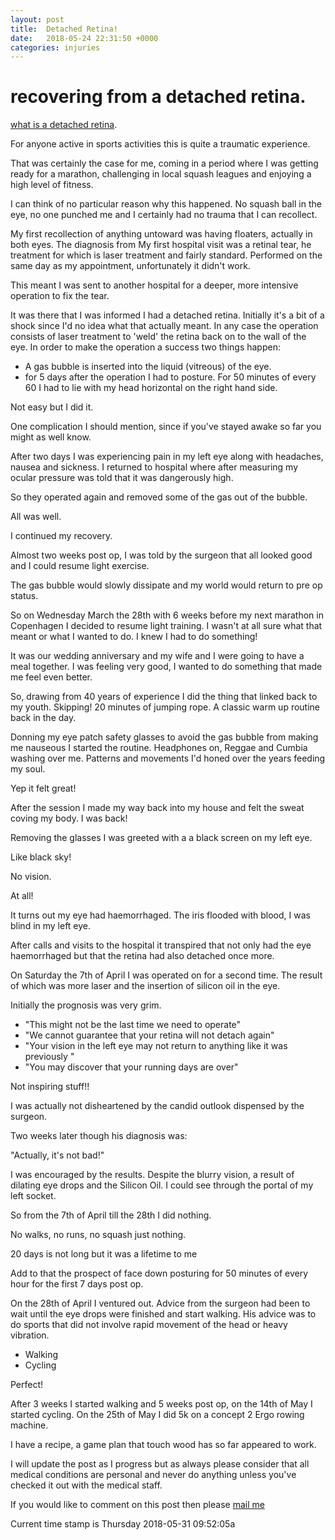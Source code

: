 ```yaml
---
layout: post
title:  Detached Retina!
date:   2018-05-24 22:31:50 +0000
categories: injuries
---
```



# recovering from a detached retina.
[what is a detached retina](https://www.nhs.uk/conditions/detached-retina-retinal-detachment/).

For anyone active in sports activities this is quite a traumatic experience.

That was certainly the case for me, coming in a period where I was getting ready for a marathon, challenging in local squash leagues and enjoying a high level of fitness.

I can think of no particular reason why this happened. No squash ball in the eye, no one punched me and I certainly had no trauma that I can recollect.

My first recollection of anything untoward was having floaters, actually in both eyes.
The diagnosis from  My first hospital visit was a retinal tear, he treatment for which is laser treatment and fairly standard.
Performed on the same day as my appointment, unfortunately it didn't work.

This meant I was sent to another hospital for a deeper, more intensive operation to fix the tear.

It was there that I was informed I had a detached retina.
Initially it's a bit of a shock since I'd no idea what that actually meant.
In any case the operation consists of laser treatment to 'weld' the retina back on to the wall of the eye.
In order to make the operation a success two things happen:
- A gas bubble is inserted into the liquid (vitreous) of the eye.
- for 5 days after the operation I had to posture. For 50 minutes of every 60 I had to lie with my head horizontal on the right hand side.


Not easy but I did it.

One complication I should mention, since if you've stayed awake so far  you might as well know.

After two days I was experiencing pain in my left eye along with headaches, nausea and sickness.
I returned to hospital where after measuring my ocular pressure was told that it was dangerously high.

So they operated again and removed some of the gas out of the bubble.

All was well.

I continued my recovery.

Almost two weeks post op, I was told by the surgeon that all looked good and I could resume light exercise.

The gas bubble would slowly dissipate and my world would return to pre op status.

So on Wednesday March the 28th with 6 weeks before my next marathon in Copenhagen I decided to resume light training.
I wasn't at all sure what that meant or what I wanted to do.
I knew I had to do something!

It was our wedding anniversary and my wife and I were going to have a meal together. I was feeling very good, I wanted to do something that made me feel even better.

So, drawing from 40 years of experience I did the thing that linked back to my youth.
Skipping!
20 minutes of jumping rope.
A classic warm up routine back in the day.

Donning my eye patch safety glasses to avoid the gas bubble from making me nauseous I started the routine.
Headphones on, Reggae and Cumbia washing over me.
Patterns and movements I'd honed over the years feeding my soul.

Yep it felt great!

After the session I made my way back into my house and felt the sweat coving my body.
I was back!

Removing the glasses I was greeted with a a black screen on my left eye.

Like black sky!

No vision.

At all!

It turns out my eye had haemorrhaged.
The iris flooded with blood, I was blind in my left eye.

After calls and visits to the hospital it transpired that not only had the eye haemorrhaged but that the retina had also detached once more.

On Saturday the 7th of April I was operated on for a second time.
The result of which was more laser and the insertion of silicon oil in the eye.

Initially the prognosis was very grim.

- "This might not be the last time we need to operate"
- "We cannot guarantee that your retina will not detach again"
- "Your vision in the left eye may not return to anything like it was previously "
-  "You may discover that your running days are over"

Not inspiring stuff!!


I was actually not disheartened by the candid outlook dispensed by the surgeon.


Two weeks later though his diagnosis was:

"Actually, it's not bad!"

I was encouraged by the results.
Despite the blurry vision, a result of dilating eye drops and the Silicon Oil.
I could see through the portal of my left socket.

So from the 7th of April till the 28th I did nothing.

No walks, no runs, no squash just nothing.


20 days is not long but it was a lifetime to me

Add to that the prospect of face down posturing for 50 minutes of every hour for the first 7 days post op.

On the 28th of April I ventured out.
Advice from the surgeon had been to wait until the eye drops were finished and start walking. His advice was to do sports that did not involve rapid movement of the head or heavy vibration.

- Walking
- Cycling 

Perfect!

After 3 weeks I started walking and 5 weeks post op, on the 14th of May I started cycling.
On the 25th of May I did 5k on a concept 2 Ergo rowing machine.

I have a recipe, a game plan that touch wood has so far appeared to work.

I will update the post as I progress but as always please consider that all medical conditions are personal and never do anything unless you've checked it out with the medical staff.




If you would like to comment on this post then please [mail me](mailto:iambuckle@mac.com)


Current time stamp is Thursday 2018-05-31 09:52:05a

